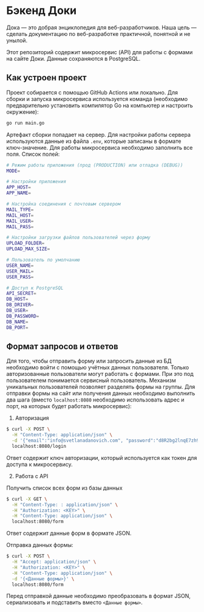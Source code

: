 # Бэкенд Доки

Дока — это добрая энциклопедия для веб-разработчиков. Наша цель — сделать документацию по веб-разработке практичной, понятной и не унылой.

Этот репозиторий содержит микросервис (API) для работы с формами на сайте Доки. Данные сохраняются в PostgreSQL.

## Как устроен проект

Проект собирается с помощью GitHub Actions или локально. Для сборки и запуска микросервиса используется команда (необходимо предварительно установить компилятор Go на компьютер и настроить окружение):

```bash
go run main.go
```

Артефакт сборки попадает на сервер. Для настройки работы сервера используются данные из файла `.env`, которые записаны в формате ключ-значение. Для работы микросервиса необходимо заполнить все поля. Список полей:

```bash
# Режим работы приложения (прод (PRODUCTION) или отладка (DEBUG))
MODE=

# Настройки приложения
APP_HOST=
APP_NAME=

# Настройка соединения с почтовым сервером
MAIL_TYPE=
MAIL_HOST=
MAIL_USER=
MAIL_PASS=

# Настройки загрузки файлов пользователей через форму
UPLOAD_FOLDER=
UPLOAD_MAX_SIZE=

# Пользователь по умолчанию
USER_NAME=
USER_MAIL=
USER_PASS=

# Доступ к PostgreSQL
API_SECRET=
DB_HOST=
DB_DRIVER=
DB_USER=
DB_PASSWORD=
DB_NAME=
DB_PORT=
```

## Формат запросов и ответов

Для того, чтобы отправить форму или запросить данные из БД необходимо войти с помощью учётных данных пользователя. Только авторизованные пользователи могут работать с формами. При это под пользователем понимается сервисный пользователь. Механизм уникальных пользователей позволяет разделять формы на группы. Для отправки формы на сайт или получения данных необходимо выполнить два шага (вместо `localhost:8080` необходимо использовать адрес и порт, на которых будет работать микросервис):

1. Авторизация

```bash
$ curl -X POST \
  -H "Content-Type: application/json" \
  -d '{"email":"info@svetlanadanovich.com", "password":"d8R2bg2lnqE7zh9mUFvz6D6GFrKDJeupUzDrLnkx"}' \
  localhost:8080/login
```

Ответ содержит ключ авторизации, который используется как токен для доступа к микросервису.

2. Работа с API

Получить список всех форм из базы данных

```bash
$ curl -X GET \
  -H "Content-Type: : application/json" \
  -H "Authorization: <KEY>" \
  -H "Content-Type: application/json" \
  localhost:8080/form
```

Ответ содержит данные форм в формате JSON.

Отправка данных формы:

```bash
$ curl -X POST \
  -H "Accept: application/json" \
  -H "Authorization: <KEY>" \
  -H "Content-Type: application/json" \
  -d '{<Данные формы>}' \
  localhost:8080/form
```

Перед отправкой данные необходимо преобразовать в формат JSON, сериализовать и подставить вместо `<Данные формы>`.